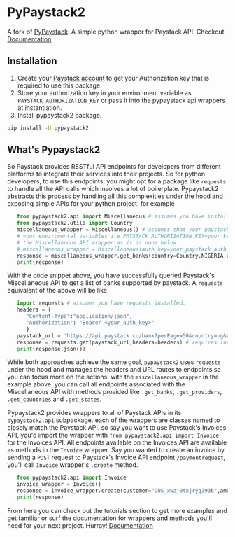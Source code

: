 # PyPaystack2

A fork of [PyPaystack](https://github.com/edwardpopoola/pypaystack). A simple python wrapper for Paystack API. Checkout [Documentation](https://gray-adeyi.github.io/pypaystack2/)

## Installation

1. Create your [Paystack account](https://paystack.com/) to get your Authorization key that is required to use this package.
2. Store your authorization key in your environment variable as `PAYSTACK_AUTHORIZATION_KEY` or pass it into the pypaystack api wrappers at instantiation.
3. Install pypaystack2 package.

```bash
pip install -U pypaystack2
```

## What's Pypaystack2

So Paystack provides RESTful API endpoints for developers from different platforms
to integrate their services into their projects. So for python developers, to use
this endpoints, you might opt for a package like `requests` to handle all the
API calls which involves a lot of boilerplate. Pypaystack2 abstracts this process
by handling all this complexities under the hood and exposing simple APIs for
your python project. for example

```python
   from pypaystack2.api import Miscellaneous # assumes you have installed pypaystack2
   from pypaystack2.utils import Country
   miscellaneous_wrapper = Miscellaneous() # assumes that your paystack auth key is in 
   # your enviromental variables i.e PAYSTACK_AUTHORIZATION_KEY=your_key otherwise instatiate 
   # the Miscellaneous API wrapper as it is done below.
   # miscellaneous_wrapper = Miscellaneous(auth_key=your_paystack_auth_key)
   response = miscellaneous_wrapper.get_banks(country=Country.NIGERIA,use_cursor=False) # Requires internet connection.
   print(response)
```

With the code snippet above, you have successfully queried Paystack's Miscellaneous API
to get a list of banks supported by paystack. A `requests` equivalent of the above will
be like

```python
   import requests # assumes you have requests installed.
   headers = {
      "Content-Type":"application/json",
      "Authorization": "Bearer <your_auth_key>"
      }
   paystack_url = 'https://api.paystack.co/bank?perPage=50&country=ng&use_cursor=false'
   response = requests.get(paystack_url,headers=headers) # requires internet connection
   print(response.json())
```

While both approaches achieve the same goal, `pypaystack2` uses `requests` under the hood and
manages the headers and URL routes to endpoints so you can focus more on the actions. with the `miscellaneous_wrapper`
in the example above. you can call all endpoints associated with the Miscellaneous API with methods
provided like `.get_banks`, `.get_providers`, `.get_countries` and `.get_states`.

Pypaystack2 provides wrappers to all of Paystack APIs in its `pypaystack2.api` subpackage.
each of the wrappers are classes named to closely match the Paystack API. so say you want
to use Paystack's Invoices API, you'd  import the wrapper with `from pypaystack2.api import Invoice`
for the Invoices API. All endpoints available on the Invoices API are available as methods
in the `Invoice` wrapper. Say you wanted to create an invoice by sending a
`POST` request to Paystack's Invoice API endpoint `/paymentrequest`, you'll call
`Invoice` wrapper's `.create` method.

```python
   from pypaystack2.api import Invoice
   invoice_wrapper = Invoice()
   response = invoice_wrapper.create(customer="CUS_xwaj0txjryg393b",amount=10000) # Creates an invoice with a charge of ₦100
   print(response)
```

From here you can check out the tutorials section to get more examples and get familiar or surf the
documentation for wrappers and methods you'll need for your next project. Hurray!
[Documentation](https://gray-adeyi.github.io/pypaystack2/)
